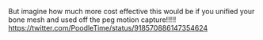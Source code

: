But imagine how much more cost effective this would be if you unified your bone mesh and used off the peg motion capture!!!!! https://twitter.com/PoodleTime/status/918570886147354624